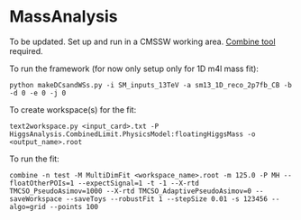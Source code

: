 # MassAnalysis
To be updated.
Set up and run in a CMSSW working area.
[Combine tool]() required.

To run the framework (for now only setup only for 1D m4l mass fit):

	python makeDCsandWSs.py -i SM_inputs_13TeV -a sm13_1D_reco_2p7fb_CB -b -d 0 -e 0 -j 0


To create workspace(s) for the fit:

	text2workspace.py <input_card>.txt -P HiggsAnalysis.CombinedLimit.PhysicsModel:floatingHiggsMass -o <output_name>.root

To run the fit:

	combine -n test -M MultiDimFit <workspace_name>.root -m 125.0 -P MH --floatOtherPOIs=1 --expectSignal=1 -t -1 --X-rtd TMCSO_PseudoAsimov=1000 --X-rtd TMCSO_AdaptivePseudoAsimov=0 --saveWorkspace --saveToys --robustFit 1 --stepSize 0.01 -s 123456 --algo=grid --points 100
